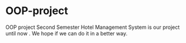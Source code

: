 # OOP-project
OOP project Second Semester
Hotel Management System is our project until now .
We hope if we can do it in a better way.

